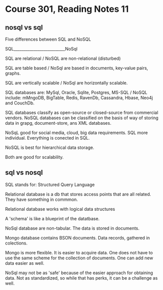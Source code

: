 # Course 301, Reading Notes 11

## nosql vs sql

Five differences between SQL and NoSQL

SQL__________________________NoSql

SQL are relational / NoSQL are non-relational (disturbed)

SQL are table based / NoSql are based in documents, key-value pairs, graphs.

SQL are vertically scalable / NoSql are horizontally scalable.

SQL databases are: MySql, Oracle, Sqlite, Postgres, MS-SQL / NoSQL include: mMngoDB, BigTable, Redis, RavenDb, Cassandra, Hbase, Neo4j and CouchDb.

SQL databases classify as open-source or closed-source from commercial vendors. NoSQL databases can be classified on the basis of way of storing data in grapg, document-store, ans XML databases.

NoSqL good for social media, cloud, big data requirements. SQL more individual. Everything is conected in SQL.

NoSQL is best for hierarchical data storage.

Both are good for scalability.

## sql vs nosql

SQL stands for: Structured Query Language

Relational database is a db that stores access points that are all related. They have something in commmon.

Relational database works with logical data structures

A 'schema' is like a blueprint of the datatbase.

NoSql database are non-tabular. The data is stored in documents.

Mongo database contains BSON documents. Data records, gathered in colections.

Mongo is more flexible. It is easier to acquire data. One does not have to use the same scheme for the collection of documents. One can add new data easier as well.

NoSql may not be as 'safe' because of the easier approach for obtaining data. Not as standardized, so while that has perks, it can be a challenge as well. 

